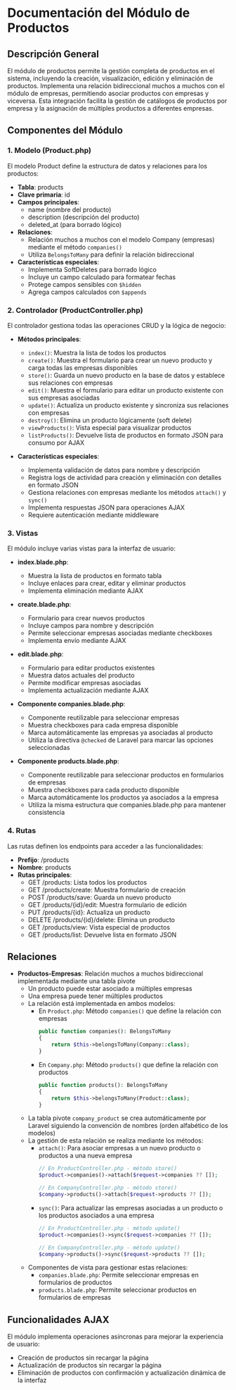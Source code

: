 # Documentación del Módulo de Productos

## Descripción General
El módulo de productos permite la gestión completa de productos en el sistema, incluyendo la creación, visualización, edición y eliminación de productos. Implementa una relación bidireccional muchos a muchos con el módulo de empresas, permitiendo asociar productos con empresas y viceversa. Esta integración facilita la gestión de catálogos de productos por empresa y la asignación de múltiples productos a diferentes empresas.

## Componentes del Módulo

### 1. Modelo (Product.php)
El modelo Product define la estructura de datos y relaciones para los productos:

- **Tabla**: products
- **Clave primaria**: id
- **Campos principales**: 
  - name (nombre del producto)
  - description (descripción del producto)
  - deleted_at (para borrado lógico)
- **Relaciones**:
  - Relación muchos a muchos con el modelo Company (empresas) mediante el método `companies()`
  - Utiliza `BelongsToMany` para definir la relación bidireccional
- **Características especiales**:
  - Implementa SoftDeletes para borrado lógico
  - Incluye un campo calculado para formatear fechas
  - Protege campos sensibles con `$hidden`
  - Agrega campos calculados con `$appends`

### 2. Controlador (ProductController.php)
El controlador gestiona todas las operaciones CRUD y la lógica de negocio:

- **Métodos principales**:
  - `index()`: Muestra la lista de todos los productos
  - `create()`: Muestra el formulario para crear un nuevo producto y carga todas las empresas disponibles
  - `store()`: Guarda un nuevo producto en la base de datos y establece sus relaciones con empresas
  - `edit()`: Muestra el formulario para editar un producto existente con sus empresas asociadas
  - `update()`: Actualiza un producto existente y sincroniza sus relaciones con empresas
  - `destroy()`: Elimina un producto lógicamente (soft delete)
  - `viewProducts()`: Vista especial para visualizar productos
  - `listProducts()`: Devuelve lista de productos en formato JSON para consumo por AJAX

- **Características especiales**:
  - Implementa validación de datos para nombre y descripción
  - Registra logs de actividad para creación y eliminación con detalles en formato JSON
  - Gestiona relaciones con empresas mediante los métodos `attach()` y `sync()`
  - Implementa respuestas JSON para operaciones AJAX
  - Requiere autenticación mediante middleware

### 3. Vistas
El módulo incluye varias vistas para la interfaz de usuario:

- **index.blade.php**: 
  - Muestra la lista de productos en formato tabla
  - Incluye enlaces para crear, editar y eliminar productos
  - Implementa eliminación mediante AJAX

- **create.blade.php**:
  - Formulario para crear nuevos productos
  - Incluye campos para nombre y descripción
  - Permite seleccionar empresas asociadas mediante checkboxes
  - Implementa envío mediante AJAX

- **edit.blade.php**:
  - Formulario para editar productos existentes
  - Muestra datos actuales del producto
  - Permite modificar empresas asociadas
  - Implementa actualización mediante AJAX

- **Componente companies.blade.php**:
  - Componente reutilizable para seleccionar empresas
  - Muestra checkboxes para cada empresa disponible
  - Marca automáticamente las empresas ya asociadas al producto
  - Utiliza la directiva `@checked` de Laravel para marcar las opciones seleccionadas

- **Componente products.blade.php**:
  - Componente reutilizable para seleccionar productos en formularios de empresas
  - Muestra checkboxes para cada producto disponible
  - Marca automáticamente los productos ya asociados a la empresa
  - Utiliza la misma estructura que companies.blade.php para mantener consistencia

### 4. Rutas
Las rutas definen los endpoints para acceder a las funcionalidades:

- **Prefijo**: /products
- **Nombre**: products
- **Rutas principales**:
  - GET /products: Lista todos los productos
  - GET /products/create: Muestra formulario de creación
  - POST /products/save: Guarda un nuevo producto
  - GET /products/{id}/edit: Muestra formulario de edición
  - PUT /products/{id}: Actualiza un producto
  - DELETE /products/{id}/delete: Elimina un producto
  - GET /products/view: Vista especial de productos
  - GET /products/list: Devuelve lista en formato JSON

## Relaciones
- **Productos-Empresas**: Relación muchos a muchos bidireccional implementada mediante una tabla pivote
  - Un producto puede estar asociado a múltiples empresas
  - Una empresa puede tener múltiples productos
  - La relación está implementada en ambos modelos:
    - En `Product.php`: Método `companies()` que define la relación con empresas
      ```php
      public function companies(): BelongsToMany
      {
          return $this->belongsToMany(Company::class);
      }
      ```
    - En `Company.php`: Método `products()` que define la relación con productos
      ```php
      public function products(): BelongsToMany
      {
          return $this->belongsToMany(Product::class);
      }
      ```
  - La tabla pivote `company_product` se crea automáticamente por Laravel siguiendo la convención de nombres (orden alfabético de los modelos)
  - La gestión de esta relación se realiza mediante los métodos:
    - `attach()`: Para asociar empresas a un nuevo producto o productos a una nueva empresa
      ```php
      // En ProductController.php - método store()
      $product->companies()->attach($request->companies ?? []);
      
      // En CompanyController.php - método store()
      $company->products()->attach($request->products ?? []);
      ```
    - `sync()`: Para actualizar las empresas asociadas a un producto o los productos asociados a una empresa
      ```php
      // En ProductController.php - método update()
      $product->companies()->sync($request->companies ?? []);
      
      // En CompanyController.php - método update()
      $company->products()->sync($request->products ?? []);
      ```
  - Componentes de vista para gestionar estas relaciones:
    - `companies.blade.php`: Permite seleccionar empresas en formularios de productos
    - `products.blade.php`: Permite seleccionar productos en formularios de empresas

## Funcionalidades AJAX
El módulo implementa operaciones asíncronas para mejorar la experiencia de usuario:
- Creación de productos sin recargar la página
- Actualización de productos sin recargar la página
- Eliminación de productos con confirmación y actualización dinámica de la interfaz
